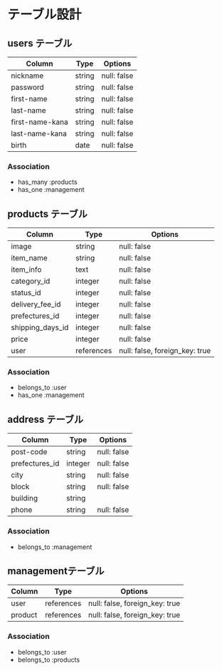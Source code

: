 # テーブル設計

## users テーブル

| Column          | Type   | Options     |
| --------------- | ------ | ----------- |
| nickname        | string | null: false |
| password        | string | null: false |
| first-name      | string | null: false |
| last-name       | string | null: false |
| first-name-kana | string | null: false |
| last-name-kana  | string | null: false |
| birth           | date   | null: false |

### Association

- has_many :products
- has_one :management

## products テーブル

| Column                  | Type      | Options                       |
| ----------------------- | --------- |------------------------------ |
| image                   | string    | null: false                   |
| item_name               | string    | null: false                   |
| item_info               | text      | null: false                   |
| category_id             | integer   | null: false                   |
| status_id               | integer   | null: false                   |
| delivery_fee_id         | integer   | null: false                   |
| prefectures_id          | integer   | null: false                   |
| shipping_days_id        | integer   | null: false                   |
| price                   | integer   | null: false                   |
| user                    |references | null: false, foreign_key: true|

### Association

- belongs_to :user
- has_one :management

## address テーブル

| Column           | Type   | Options                        |
| ---------------- | ------ | ------------------------------ |
| post-code        | string | null: false                    |
| prefectures_id   | integer| null: false                    |
| city             | string | null: false                    |
| block            | string | null: false                    |
| building         | string |                                |
| phone            | string | null: false                    |


### Association

- belongs_to :management



##  managementテーブル

| Column        | Type       | Options                        |
| --------------| ---------- |--------------------------------|
| user          | references | null: false, foreign_key: true |
| product       | references | null: false, foreign_key: true |


### Association

- belongs_to :user
- belongs_to :products